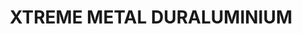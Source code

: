 ---
layout: product
title: "XTREME METAL DURALUMINIUM"
price: "750" 
desc: "Enamel Metalizer 35mL"
img_path: "/assets/img/AK482.webp"
brand: "AK "
available: true
special_offer: false
new: false
soon: false
cat: "020000"
subcat: "020200"
subsubcat: "020205"
sifra: "AK482"
popular: false
---